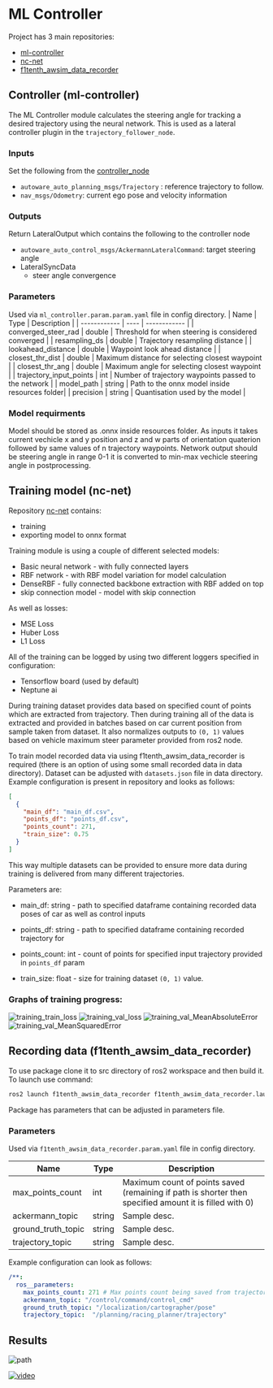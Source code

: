 # ML Controller

Project has 3 main repositories:

- [ml-controller](https://github.com/Gandhi444/ml_controller)
- [nc-net](https://github.com/SzymKwiatkowski/nc-net)
- [f1tenth_awsim_data_recorder](https://github.com/SzymKwiatkowski/f1tenth_awsim_data_recorder)

## Controller (ml-controller)

The ML Controller module calculates the steering angle for tracking a desired trajectory using the neural network. This is used as a lateral controller plugin in the `trajectory_follower_node`.

### Inputs

Set the following from the [controller_node](https://github.com/autowarefoundation/autoware.universe/blob/main/control/autoware_trajectory_follower_node/README.md)

- `autoware_auto_planning_msgs/Trajectory` : reference trajectory to follow.
- `nav_msgs/Odometry`: current ego pose and velocity information

### Outputs

Return LateralOutput which contains the following to the controller node

- `autoware_auto_control_msgs/AckermannLateralCommand`: target steering angle
- LateralSyncData
  - steer angle convergence
### Parameters
Used via `ml_controller.param.param.yaml` file in config directory.
| Name         | Type | Description  |
| ------------ | ---- | ------------ |
| converged_steer_rad | double  | Threshold for when steering is considered converged |
| resampling_ds | double | Trajectory resampling distance |
| lookahead_distance | double | Waypoint look ahead distance |
| closest_thr_dist | double | Maximum distance for selecting closest waypoint |
| closest_thr_ang | double | Maximum angle for selecting closest waypoint |
| trajectory_input_points | int | Number of trajectory waypoints passed to the network |
| model_path | string | Path to the onnx model inside resources folder|
| precision | string | Quantisation used by the model |
### Model requirments
Model should be stored as .onnx inside resources folder. As inputs it takes current vechicle x and y position and z and w parts of orientation quaterion followed by same values of n trajectory waypoints. Network output should be steering angle in range 0-1 it is converted to min-max vechicle steering angle in postprocessing.


## Training model (nc-net)

Repository [nc-net](https://github.com/SzymKwiatkowski/nc-net) contains:

- training
- exporting model to onnx format

Training module is using a couple of different selected models:

- Basic neural network - with fully connected layers
- RBF network - with RBF model variation for model calculation
- DenseRBF - fully connected backbone extraction with RBF added on top
- skip connection model - model with skip connection

As well as losses:

- MSE Loss
- Huber Loss
- L1 Loss

All of the training can be logged by using two different loggers specified in configuration:

- Tensorflow board (used by default)
- Neptune ai

During training dataset provides data based on specified count of points which are extracted from trajectory. Then during training all of the data is extracted and provided in batches based on car current position from sample taken from dataset.
It also normalizes outputs to `(0, 1)` values based on vehicle maximum steer parameter provided from ros2 node.

To train model recorded data via using f1tenth_awsim_data_recorder is required (there is an option of using some small recorded data in data directory).
Dataset can be adjusted with `datasets.json` file in data directory. Example configuration is present in repository and looks as follows:

```json
[
  {
    "main_df": "main_df.csv",
    "points_df": "points_df.csv",
    "points_count": 271,
    "train_size": 0.75
  }
]
```

This way multiple datasets can be provided to ensure more data during training is delivered from many different trajectories.

Parameters are:

- main_df: string - path to specified dataframe containing recorded data poses of car as well as control inputs

- points_df: string - path to specified dataframe containing recorded trajectory for

- points_count: int - count of points for specified input trajectory provided in `points_df` param

- train_size: float - size for training dataset `(0, 1)` value.



### Graphs of training progress:

![training_train_loss](./images/training_train_loss.png)
![training_val_loss](./images/training_val_loss.png)
![training_val_MeanAbsoluteError](./images/training_val_MeanAbsoluteError.png)
![training_val_MeanSquaredError](./images/training_val_MeanSquaredError.png)


## Recording data (f1tenth_awsim_data_recorder)

To use package clone it to src directory of ros2 workspace and then build it. To launch use command:

```bash
ros2 launch f1tenth_awsim_data_recorder f1tenth_awsim_data_recorder.launch.py
```

Package has parameters that can be adjusted in parameters file.

### Parameters

Used via `f1tenth_awsim_data_recorder.param.yaml` file in config directory.

| Name               | Type   | Description                                                                                            |
| ------------------ | ------ | ------------------------------------------------------------------------------------------------------ |
| max_points_count   | int    | Maximum count of points saved (remaining if path is shorter then specified amount it is filled with 0) |
| ackermann_topic    | string | Sample desc.                                                                                           |
| ground_truth_topic | string | Sample desc.                                                                                           |
| trajectory_topic   | string | Sample desc.                                                                                           |

Example configuration can look as follows:

```yaml
/**:
  ros__parameters:
    max_points_count: 271 # Max points count being saved from trajectory topic
    ackermann_topic: "/control/command/control_cmd"
    ground_truth_topic: "/localization/cartographer/pose"
    trajectory_topic:  "/planning/racing_planner/trajectory"
```

## Results

![path](./images/path.png)

[![video](https://img.youtube.com/vi/in6zMdxMCaY/0.jpg)](https://www.youtube.com/watch?v=in6zMdxMCaY)
